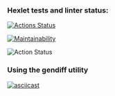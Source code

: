 ### Hexlet tests and linter status:
[![Actions Status](https://github.com/temirKhan42/frontend-project-lvl2/workflows/hexlet-check/badge.svg)](https://github.com/temirKhan42/frontend-project-lvl2/actions)

[![Maintainability](https://api.codeclimate.com/v1/badges/a99a88d28ad37a79dbf6/maintainability)](https://codeclimate.com/github/codeclimate/codeclimate/maintainability)

![Action Status](https://github.com/temirKhan42/frontend-project-lvl2/actions/workflows/node.js.yml/badge.svg)

### Using the gendiff utility
[![asciicast](https://asciinema.org/a/rS43Ua7AvAsOrvJWQzMOAFldS.svg)](https://asciinema.org/a/rS43Ua7AvAsOrvJWQzMOAFldS)

